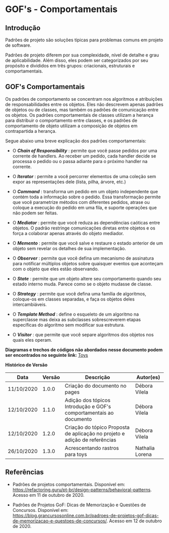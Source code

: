 # GOF's - Comportamentais
## Introdução

<p>Padrões de projeto são soluções típicas para problemas comuns em projeto de software.
<p>Padrões de projeto diferem por sua complexidade,
nível de detalhe e grau de aplicabilidade. Além
disso, eles podem ser categorizados por seu
propósito e divididos em três grupos: criacionais, estruturais e comportamentais.

## GOF's Comportamentais

<p>Os padrões de comportamento se concentram nos algoritmos e atribuições de responsabilidades entre os objetos. Eles não descrevem apenas padrões de objetos ou de classes, mas também os padrões de comunicação entre os objetos. Os padrões comportamentais de classes utilizam a herança para distribuir o comportamento entre classes, e os padrões de comportamento de objeto utilizam a composição de objetos em contrapartida a herança.

<p>Segue abaixo uma breve explicação dos padrões comportamentais:

- O _**Chain of Responsibility**_ : permite que você passe pedidos por uma corrente de handlers. Ao receber um pedido, cada handler decide se processa o pedido ou o passa adiante para o próximo handler na corrente.

- O _**Iterator**_ : permite a você percorrer elementos de uma coleção sem expor as representações dele (lista, pilha, árvore, etc.)

- O _**Command**_ : transforma um pedido em um objeto independente que contém toda a informação sobre o pedido. Essa transformação permite que você parametrize métodos com diferentes pedidos, atrase ou coloque a execução do pedido em uma fila, e suporte operações que não podem ser feitas.

- O _**Mediator**_ : permite que você reduza as dependências caóticas entre objetos. O padrão restringe comunicações diretas entre objetos e os força a colaborar apenas através do objeto mediador.

- O _**Memento**_ : permite que você salve e restaure o estado anterior de um objeto sem revelar os detalhes de sua implementação.

- O _**Observer**_ : permite que você defina um mecanismo de assinatura para notificar múltiplos objetos sobre quaisquer eventos que aconteçam com o objeto que eles estão observando.

- O _**State**_ : permite que um objeto altere seu comportamento quando seu estado interno muda. Parece como se o objeto mudasse de classe.

- O _**Strategy**_ : permite que você defina uma família de algoritmos, coloque-os em classes separadas, e faça os objetos deles intercambiáveis.

- O _**Template Method**_ : define o esqueleto de um algoritmo na superclasse mas deixa as subclasses sobrescreverem etapas específicas do algoritmo sem modificar sua estrutura.

- O _**Visitor**_ : que permite que você separe algoritmos dos objetos nos quais eles operam.

**Diagramas e trechos de códigos não abordados nesse documento podem ser encontrados no seguinte link:** 
[Toys](https://unbarqdsw.github.io/2020.1_G1_Triagil/padroes/toys/gofsComportamentais/)


**Histórico de Versão**

| Data | Versão | Descrição | Autor(es) |
| --- | --- | --- | --- |
| 11/10/2020 | 1.0.0 | Criação do documento no pages |  Débora Vilela  |
| 12/10/2020 | 1.1.0 | Adição dos tópicos Introdução e GOF's comportamentais ao documento |  Débora Vilela  |
| 12/10/2020 | 1.2.0 | Criação do tópico Proposta de aplicação no projeto e adição de referências |  Débora Vilela  |
| 26/10/2020 | 1.3.0 | Acrescentando rastros para toys | Nathalia Lorena |


## Referências

- Padrões de projetos comportamentais. Disponível em: https://refactoring.guru/pt-br/design-patterns/behavioral-patterns. Acesso em 11 de outubro de 2020.

- Padrões de Projetos GoF: Dicas de Memorização e Questões de Concursos. Disponível em: https://blog.grancursosonline.com.br/padroes-de-projetos-gof-dicas-de-memorizacao-e-questoes-de-concursos/. Acesso em 12 de outubro de 2020.